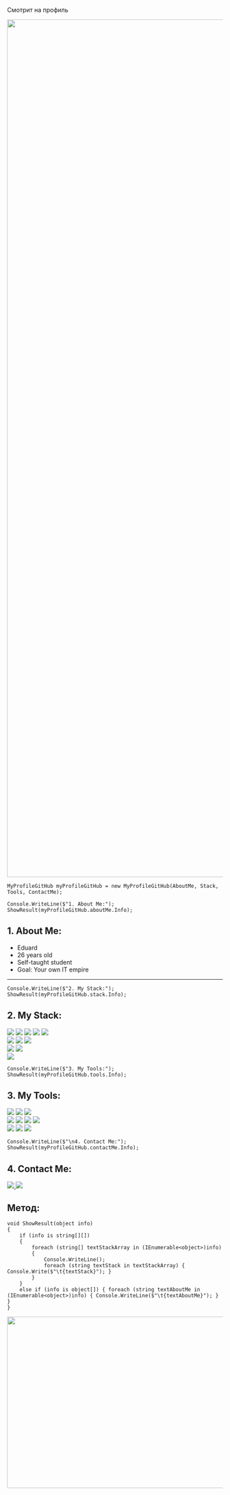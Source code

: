 <p> Смотрит на профиль </p>
<img src="https://media.giphy.com/media/v1.Y2lkPTc5MGI3NjExcWUxOXk0NmFod3N1ampzczAwanhiOXBmN3FvNHc5N3JrMDdjcTRzdSZlcD12MV9pbnRlcm5hbF9naWZfYnlfaWQmY3Q9Zw/3o72F7RrTPW6jymXew/giphy.gif" width="2000"/>

```
MyProfileGitHub myProfileGitHub = new MyProfileGitHub(AboutMe, Stack, Tools, ContactMe);
```
```
Console.WriteLine($"1. About Me:");
ShowResult(myProfileGitHub.aboutMe.Info);
```
## 1. About Me:

  - Eduard
  - 26 years old
  - Self-taught student
  - Goal: Your own IT empire
---
```
Console.WriteLine($"2. My Stack:");
ShowResult(myProfileGitHub.stack.Info);
```
## 2. My Stack:

<div>
  <img src="https://img.shields.io/badge/C%20Sharp-darkviolet?logo=csharp&logoColor=white&style=for-the-badge"/>
  <img src="https://img.shields.io/badge/-WPF-darkviolet?style=for-the-badge"/>
  <img src="https://img.shields.io/badge/-Windows Forms-darkviolet?style=for-the-badge"/>
  <img src="https://img.shields.io/badge/-Maui-darkviolet?style=for-the-badge"/>
  <img src="https://img.shields.io/badge/-Xamarin-darkviolet?style=for-the-badge"/>
</div>
<div>
  <img src="https://img.shields.io/badge/-WEB-pink?style=for-the-badge"/>
  <img src="https://img.shields.io/badge/HTMl-pink?logo=html5&logoColor=white&style=for-the-badge"/>
  <img src="https://img.shields.io/badge/CSS-pink?logo=css3&logoColor=white&style=for-the-badge"/>
</div>
<div>
  <img src="https://img.shields.io/badge/1C-yellow?style=for-the-badge"/>
  <img src="https://img.shields.io/badge/Лучше забыть-yellow?style=for-the-badge"/>
</div>
<img src="https://img.shields.io/badge/Markdown-black?logo=markdown&logoColor=white&style=for-the-badge"/>

```
Console.WriteLine($"3. My Tools:");
ShowResult(myProfileGitHub.tools.Info);
```
## 3. My Tools:
   
<div>
  <img src="https://img.shields.io/badge/Visual Studio-white?logo=visualstudio&logoColor=darkviolet&style=for-the-badge"/>
  <img src="https://img.shields.io/badge/Stack Overflow-white?logo=stack overflow&logoColor=orange&style=for-the-badge"/>
  <img src="https://img.shields.io/badge/Chat GPT-white?logo=neutralinojs&logoColor=black&style=for-the-badge"/>
</div>
<div>
  <img src="https://img.shields.io/badge/M-Metanit-white?style=for-the-badge"/>
  <img src="https://img.shields.io/badge/Figma-white?logo=figma&logoColor=darkred&style=for-the-badge"/>
  <img src="https://img.shields.io/badge/Discord-white?logo=discord&logoColor=darkviolet&style=for-the-badge"/>
  <img src="https://img.shields.io/badge/GMail-white?logo=gmail&logoColor=red&style=for-the-badge"/>
</div>
<div>
  <img src="https://img.shields.io/badge/Google translate-white?logo=googletranslate&logoColor=blue&style=for-the-badge"/>
  <img src="https://img.shields.io/badge/Steam-white?logo=steam&logoColor=darkblue&style=for-the-badge"/>
  <img src="https://img.shields.io/badge/YouTube-white?logo=youtube&logoColor=darkred&style=for-the-badge"/>
</div>
<p></p>

```
Console.WriteLine($"\n4. Contact Me:");
ShowResult(myProfileGitHub.contactMe.Info);
```
## 4. Contact Me:
   
<div>
  <a href="https://vk.com/id639312755"> <img src="https://img.shields.io/badge/Вконтакте-white?logo=vk&logoColor=blue&style=for-the-badge"/> </a>
  <a href="https://t.me/VoenkomatCheb"> <img src="https://img.shields.io/badge/Telegram-white?logo=telegram&logoColor=blue&style=for-the-badge"/> </a>
</div>

## Метод:
```
void ShowResult(object info)
{
    if (info is string[][])
    {
        foreach (string[] textStackArray in (IEnumerable<object>)info)
        {
            Console.WriteLine();
            foreach (string textStack in textStackArray) { Console.Write($"\t{textStack}"); }
        }
    }
    else if (info is object[]) { foreach (string textAboutMe in (IEnumerable<object>)info) { Console.WriteLine($"\t{textAboutMe}"); } }
}
```
<img src="https://media.giphy.com/media/v1.Y2lkPTc5MGI3NjExN2F2OHM2eGZpaG9ranF0bnk3dTFsbTlubXdxOGdjcThkaHZxd2swYiZlcD12MV9pbnRlcm5hbF9naWZfYnlfaWQmY3Q9Zw/xT8qAXT3f4sZTvjqZq/giphy.gif" width="2000" height="400"/>

